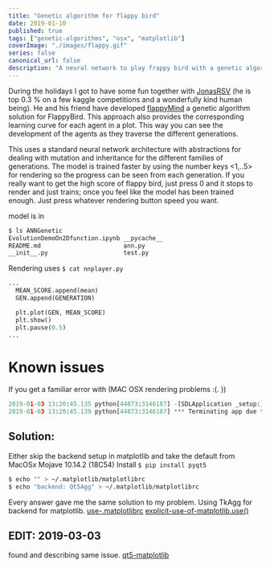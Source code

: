 ```yaml
---
title: "Genetic algorithm for flappy bird"
date: 2019-01-10
published: true
tags: ["genetic-algorithms", "osx", "matplotlib"]
coverImage: "./images/flappy.gif"
series: false
canonical_url: false
description: "A neural network to play frappy bird with a genetic algorithm with different speeds and watch the progress."
---
```


During the holidays I got to have some fun together with [JonasRSV](https://github.com/JonasRSV) (he is top 0.3 % on a few kaggle competitions and a wonderfully kind human being). He and his friend have developed [flappyMind](https://github.com/JonasRSV/flappyMind) a genetic algorithm solution for FlappyBird. This approach also provides the corresponding learning curve for each agent in a plot. This way you can see the development of the agents as they traverse the different generations.

This uses a standard neural network architecture with abstractions for dealing with mutation and inheritance for the different families of generations. The model is trained faster by using the number keys <1,..5> for rendering so the progress can be seen from each generation. If you really want to get the high score of flappy bird, just press 0 and it stops to render and just trains; once you feel like the model has been trained enough. Just press whatever rendering button speed you want.

model is in 
```bash
$ ls ANNGenetic
EvolutionDemoOn2Dfunction.ipynb __pycache__
README.md                       ann.py
__init__.py                     test.py 
```

Rendering uses
`$ cat nnplayer.py`
```python
...
  MEAN_SCORE.append(mean)
  GEN.append(GENERATION)

  plt.plot(GEN, MEAN_SCORE)
  plt.show()
  plt.pause(0.5)
...
```

# Known issues
If you get a familiar error with (MAC OSX rendering problems :(. ))

```python
2019-01-03 13:20:45.135 python[44873:3146187] -[SDLApplication _setup:]: unrecognized selector sent to instance 0x7f824fe98430
2019-01-03 13:20:45.139 python[44873:3146187] *** Terminating app due to uncaught exception 'NSInvalidArgumentException', reason: '-[SDLApplication _setup:]: unrecognized selector sent to instance 0x7f824fe98430'
```
## Solution:
Either skip the backend setup in matplotlib and take the default from MacOSx Mojave 10.14.2 (18C54)
Install `$ pip install pyqt5`
```bash
$ echo "" > ~/.matplotlib/matplotlibrc
$ echo "backend: Qt5Agg" > ~/.matplotlib/matplotlibrc
```

Every answer gave me the same solution to my problem. Using TkAgg for backend for matplotlib.
[use-.matplotlibrc](https://stackoverflow.com/a/34583958/3767229)
[explicit-use-of-matplotlib.use()](https://stackoverflow.com/a/34583958/3767229)

## EDIT: 2019-03-03
found and describing same issue.
[qt5-matplotlib](https://stackoverflow.com/a/53852328/3767229)